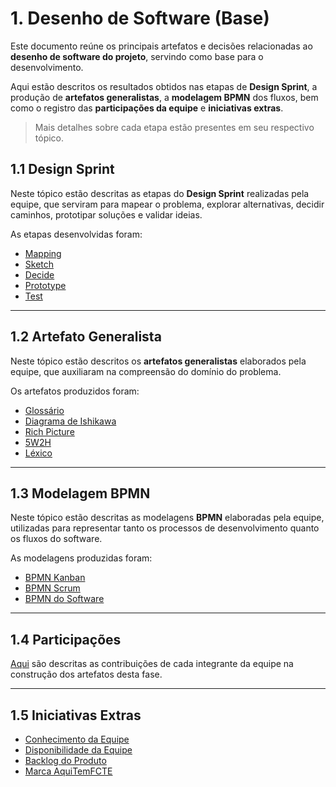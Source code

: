 # 1. Desenho de Software (Base)

Este documento reúne os principais artefatos e decisões relacionadas ao **desenho de software do projeto**, servindo como base para o desenvolvimento.

Aqui estão descritos os resultados obtidos nas etapas de **Design Sprint**, a produção de **artefatos generalistas**, a **modelagem BPMN** dos fluxos, bem como o registro das **participações da equipe** e **iniciativas extras**.  

> Mais detalhes sobre cada etapa estão presentes em seu respectivo tópico.

## 1.1 Design Sprint

Neste tópico estão descritas as etapas do **Design Sprint** realizadas pela equipe, que serviram para mapear o problema, explorar alternativas, decidir caminhos, prototipar soluções e validar ideias.  

As etapas desenvolvidas foram:  

- [Mapping](1.1.1.Mapping.md)
- [Sketch](1.1.2.Sketch.md)  
- [Decide](1.1.3.Decide.md)  
- [Prototype](1.1.4.Prototype.md) 
- [Test](1.1.5.Test.md)  

---

## 1.2 Artefato Generalista

Neste tópico estão descritos os **artefatos generalistas** elaborados pela equipe, que auxiliaram na compreensão do domínio do problema.

Os artefatos produzidos foram:  

- [Glossário](1.2.1.Glossario.md)
- [Diagrama de Ishikawa](1.2.2.DiagramaIshikawa.md)  
- [Rich Picture](1.2.3.RichPicture.md) 
- [5W2H](1.2.4.5W2H.md)
- [Léxico](1.2.5.Léxico.md)

---

## 1.3 Modelagem BPMN

Neste tópico estão descritas as modelagens **BPMN** elaboradas pela equipe, utilizadas para representar tanto os processos de desenvolvimento quanto os fluxos do software.  

As modelagens produzidas foram:

- [BPMN Kanban](1.3.1.BPMNKanban.md)
- [BPMN Scrum](1.3.2.BPMNScrum.md)  
- [BPMN do Software](1.3.3.BPMNSoftware.md)

---

## 1.4 Participações

[Aqui](1.4.ParticipacoesBase.md) são descritas as contribuições de cada integrante da equipe na construção dos artefatos desta fase.  

---

## 1.5 Iniciativas Extras

- [Conhecimento da Equipe](../Extra/1.5.1.ConhecimentoDaEquipe.md)
- [Disponibilidade da Equipe](../Extra/1.5.2.DisponibilidadeDaEquipe.md)
- [Backlog do Produto](../Extra/1.5.3.BacklogDoProduto.md)
- [Marca AquiTemFCTE](../Extra/1.5.4.MarcaAquiTemFCTE.md)
